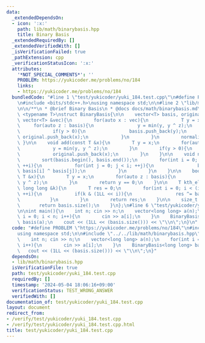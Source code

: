 ```yaml
---
data:
  _extendedDependsOn:
  - icon: ':x:'
    path: lib/math/binarybasis.hpp
    title: Binary Basis
  _extendedRequiredBy: []
  _extendedVerifiedWith: []
  _isVerificationFailed: true
  _pathExtension: cpp
  _verificationStatusIcon: ':x:'
  attributes:
    '*NOT_SPECIAL_COMMENTS*': ''
    PROBLEM: https://yukicoder.me/problems/no/184
    links:
    - https://yukicoder.me/problems/no/184
  bundledCode: "#line 1 \"test/yukicoder/yuki_184.test.cpp\"\n#define PROBLEM \"https://yukicoder.me/problems/no/184\"\
    \n#include <bits/stdc++.h>\nusing namespace std;\n\n#line 2 \"lib/math/binarybasis.hpp\"\
    \n\n/**\n * @brief Binary Basis\n * @docs docs/math/binarybasis.md\n */\n\ntemplate\
    \ <typename T>\nstruct BinaryBasis{\n\n    vector<T> basis, original;\n    BinaryBasis(const\
    \ vector<T> &vec){\n        for(auto x : vec){\n            T y = x;\n       \
    \     for(auto z : basis){\n                y = min(y, y ^ z);\n            }\n\
    \            if(y > 0){\n                basis.push_back(y);\n               \
    \ original.push_back(x);\n            }\n        }\n        normalize();\n   \
    \ }\n\n    void add(const T &x){\n        T y = x;\n        for(auto z : basis){\n\
    \            y = min(y, y ^ z);\n        }\n        if(y > 0){\n            basis.push_back(y);\n\
    \            original.push_back(x);\n        }\n    }\n\n    void normalize(){\n\
    \        sort(basis.begin(), basis.end());\n        for(int i = 0; i < (int) basis.size();\
    \ ++i){\n            for(int j = 0; j < i; ++j){\n                basis[i] = min(basis[i],\
    \ basis[i] ^ basis[j]);\n            }\n        }\n    }\n\n    bool exist(const\
    \ T &x){\n        T y = x;\n        for(auto z : basis){\n            y = min(y,\
    \ y ^ z);\n        }\n        return y == 0;\n    }\n\n    T kth_element(const\
    \ long long &k){\n        T res = 0;\n        for(int i = 0; i < (int) basis.size();\
    \ ++i){\n            if(k & (1LL << i)){\n                res ^= basis[i];\n \
    \           }\n        }\n        return res;\n    }\n\n    size_t size(){\n \
    \       return basis.size();\n    }\n};\n#line 6 \"test/yukicoder/yuki_184.test.cpp\"\
    \n\nint main(){\n    int n; cin >> n;\n    vector<long long> a(n);\n    for(int\
    \ i = 0; i < n; i++){\n        cin >> a[i];\n    }\n    BinaryBasis<long long>\
    \ basis(a);\n    cout << (1LL << (basis.size())) << \"\\n\";\n}\n"
  code: "#define PROBLEM \"https://yukicoder.me/problems/no/184\"\n#include <bits/stdc++.h>\n\
    using namespace std;\n\n#include \"../../lib/math/binarybasis.hpp\"\n\nint main(){\n\
    \    int n; cin >> n;\n    vector<long long> a(n);\n    for(int i = 0; i < n;\
    \ i++){\n        cin >> a[i];\n    }\n    BinaryBasis<long long> basis(a);\n \
    \   cout << (1LL << (basis.size())) << \"\\n\";\n}"
  dependsOn:
  - lib/math/binarybasis.hpp
  isVerificationFile: true
  path: test/yukicoder/yuki_184.test.cpp
  requiredBy: []
  timestamp: '2024-05-04 18:06:16+09:00'
  verificationStatus: TEST_WRONG_ANSWER
  verifiedWith: []
documentation_of: test/yukicoder/yuki_184.test.cpp
layout: document
redirect_from:
- /verify/test/yukicoder/yuki_184.test.cpp
- /verify/test/yukicoder/yuki_184.test.cpp.html
title: test/yukicoder/yuki_184.test.cpp
---
```

